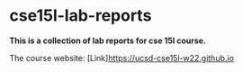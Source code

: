 # cse15l-lab-reports

**This is a collection of lab reports for cse 15l course.** 

The course website:
[Link]https://ucsd-cse15l-w22.github.io
